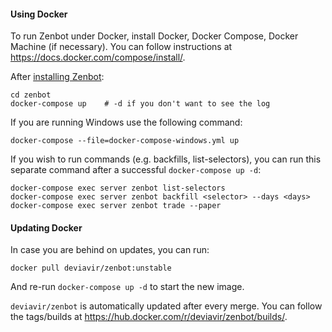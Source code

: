 #### Using Docker

To run Zenbot under Docker, install Docker, Docker Compose, Docker Machine (if necessary).
You can follow instructions at https://docs.docker.com/compose/install/.

After [installing Zenbot](README.md):
```
cd zenbot
docker-compose up    # -d if you don't want to see the log
```

If you are running Windows use the following command:
```
docker-compose --file=docker-compose-windows.yml up
```


If you wish to run commands (e.g. backfills, list-selectors), you can run this separate command after a successful `docker-compose up -d`:
```
docker-compose exec server zenbot list-selectors
docker-compose exec server zenbot backfill <selector> --days <days>
docker-compose exec server zenbot trade --paper
```

#### Updating Docker

In case you are behind on updates, you can run:
```
docker pull deviavir/zenbot:unstable
```

And re-run `docker-compose up -d` to start the new image.

`deviavir/zenbot` is automatically updated after every merge.
You can follow the tags/builds at https://hub.docker.com/r/deviavir/zenbot/builds/.
